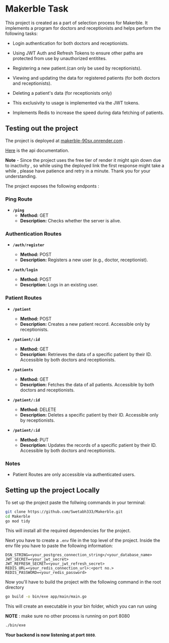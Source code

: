 # Makerble Task

This project is created as a part of selection process for Makerble. It implements a program for doctors and receptionists and helps perform the following tasks:

- Login authentication for both doctors and receptionists.

- Using JWT Auth and Refresh Tokens to ensure other paths are protected from use by unauthorized entitites.

- Registering a new patient.(can only be used by receptionists).

- Viewing and updating the data for registered patients (for both doctors and receptionists).

- Deleting a patient's data (for receptionists only)

- This exclusivity to usage is implemented via the JWT tokens.

- Implements Redis to increase the speed during data fetching of patients.

## Testing out the project

The project is deployed at [makerble-90sx.onrender.com](makerble-90sx.onrender.com) . 

[Here]() is the api documentation.

**Note** - Since the project uses the free tier of render it might spin down due to inactivity , so while using the deployed link the first response might take a while , please have patience and retry in a minute. Thank you for your understanding.

The project exposes the following endponts :

### Ping Route

- **`/ping`** 
  - **Method:** GET
  - **Description:** Checks whether the server is alive.

### Authentication Routes

- **`/auth/register`**
  - **Method:** POST
  - **Description:** Registers a new user (e.g., doctor, receptionist).

- **`/auth/login`**
  - **Method:** POST
  - **Description:** Logs in an existing user.

### Patient Routes

- **`/patient`**
  - **Method:** POST
  - **Description:** Creates a new patient record. Accessible only by receptionists.

- **`/patient/:id`**
  - **Method:** GET
  - **Description:** Retrieves the data of a specific patient by their ID. Accessible by both doctors and receptionists.

- **`/patients`**
  - **Method:** GET
  - **Description:** Fetches the data of all patients. Accessible by both doctors and receptionists.

- **`/patient/:id`**
  - **Method:** DELETE
  - **Description:** Deletes a specific patient by their ID. Accessible only by receptionists.

- **`/patient/:id`**
  - **Method:** PUT
  - **Description:** Updates the records of a specific patient by their ID. Accessible by both doctors and receptionists.

### Notes
- Patient Routes are only accessible via authenticated users.

## Setting up the project Locally

To set up the project paste the follwing commands in your terminal:

```bash
git clone https://github.com/Swetabh333/Makerble.git
cd Makerble
go mod tidy
```
This will install all the required dependencies for the project.

Next you have to create a `.env` file in the top level of the project. Inside the env file you have to paste the following information:

```
DSN_STRING=<your_postgres_connection_string>/<your_database_name>
JWT_SECRET=<your_jwt_secret>
JWT_REFRESH_SECRET=<your_jwt_refresh_secret>
REDIS_URL=<your_redis_connection_url>:<port no.> 
REDIS_PASSWORD=<your_redis_password>
```
Now you'll have to build the project with the following command in the root directory

```bash
go build -o bin/exe app/main/main.go
```

This will create an executable in your bin folder, which you can run using

**NOTE** : make sure no other process is running on port 8080

```bash
./bin/exe
```
**Your backend is now listening at port `8080`**.